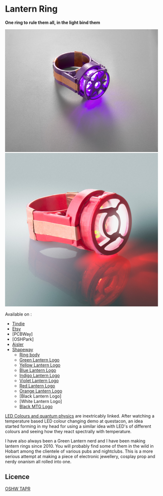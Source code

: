 # Lantern Ring

**One ring to rule them all, in the light bind them**

![Purple Ring](docs/ring_purple.jpg)
![Red Ring](docs/red_ring.jpg)

Available on :
- [Tindie](https://www.tindie.com/products/whatnick/lantern-rings/)
- [Etsy](https://www.etsy.com/au/listing/1365896916/lantern-corps-cosplay-ring-with)
- [PCBWay]
- [OSHPark]
- [Aisler](https://aisler.net/p/UOBXJDJP)
- [Shapeway](https://www.shapeways.com/shops/whatnick)
  - [Ring body](https://www.shapeways.com/product/PLQWLUV6V/lantern-ring-body?optionId=251926151&li=shop-inventory)
  - [Green Lantern Logo](https://www.shapeways.com/product/PLQWLUV6V/lantern-ring-body?optionId=251926155&li=shop-inventory)
  - [Yellow Lantern Logo](https://www.shapeways.com/product/87AK6SYQN/yellow-fear-lanterns-logo-from-dc-universe?optionId=253809626&li=shops)
  - [Blue Lantern Logo](https://www.shapeways.com/product/LDGX3RYWW/hope-lanterns-logo-from-dc-universe?optionId=253809602&li=shops)
  - [Indigo Lantern Logo](https://www.shapeways.com/product/RX6YYCM8E/indigo-empathy-logo-from-dc-universe?optionId=253810127&li=shops)
  - [Violet Lantern Logo](https://www.shapeways.com/product/Q4ZM3RG58/purple-love-lanterns-logo?optionId=253810197&li=shops)
  - [Red Lantern Logo](https://www.shapeways.com/product/2T2WC596J/red-rage-lanterns-logo?optionId=253810042&li=shops)
  - [Orange Lantern Logo](https://www.shapeways.com/product/XHF33N3QN/orange-avarice-lanterns-logo?optionId=253810121&li=shops)
  - [Black Lantern Logo]
  - [White Lantern Logo]
  - [Black MTG Logo](https://www.shapeways.com/product/NJ25J3LPM/magic-the-gathering-black-mana-logo?optionId=253809132)

[LED Colours and quantum physics](https://www.forbes.com/sites/chadorzel/2019/07/01/the-mostly-quantum-physics-of-making-colors/?sh=2ce5846e3953) are inextricably linked.
After watching a temperature based LED colour changing demo at questacon, an idea started forming in my head for using a similar idea with LED's of different colours and seeing how they
react spectrally with temperature.

I have also always been a Green Lantern nerd and I have been making lantern rings since 2010. You will probably find some of them in the wild in Hobart among the clientele of various
pubs and nightclubs. This is a more serious attempt at making a piece of electronic jewellery, cosplay prop and nerdy onanism all rolled into one.

## Licence

[OSHW TAPR](https://tapr.org/the-tapr-open-hardware-license/)
